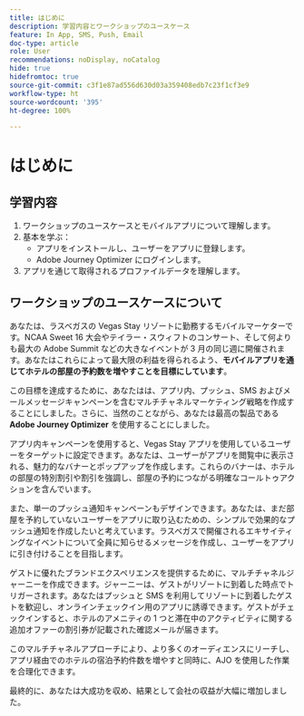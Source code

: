 ```yaml
---
title: はじめに
description: 学習内容とワークショップのユースケース
feature: In App, SMS, Push, Email
doc-type: article
role: User
recommendations: noDisplay, noCatalog
hide: true
hidefromtoc: true
source-git-commit: c3f1e87ad556d630d03a359408edb7c23f1cf3e9
workflow-type: ht
source-wordcount: '395'
ht-degree: 100%

---
```



# はじめに

## 学習内容

1. ワークショップのユースケースとモバイルアプリについて理解します。
2. 基本を学ぶ：
   * アプリをインストールし、ユーザーをアプリに登録します。
   * Adobe Journey Optimizer にログインします。
3. アプリを通じて取得されるプロファイルデータを理解します。

## ワークショップのユースケースについて

あなたは、ラスベガスの Vegas Stay リゾートに勤務するモバイルマーケターです。NCAA Sweet 16 大会やテイラー・スウィフトのコンサート、そして何よりも最大の Adobe Summit などの大きなイベントが 3 月の同じ週に開催されます。あなたはこれらによって最大限の利益を得られるよう、**モバイルアプリを通じてホテルの部屋の予約数を増やすことを目標にしています**。

この目標を達成するために、あなたはは、アプリ内、プッシュ、SMS およびメールメッセージキャンペーンを含むマルチチャネルマーケティング戦略を作成することにしました。さらに、当然のことながら、あなたは最高の製品である **Adobe Journey Optimizer** を使用することにしました。

アプリ内キャンペーンを使用すると、Vegas Stay アプリを使用しているユーザーをターゲットに設定できます。あなたは、ユーザーがアプリを閲覧中に表示される、魅力的なバナーとポップアップを作成します。これらのバナーは、ホテルの部屋の特別割引や割引を強調し、部屋の予約につながる明確なコールトゥアクションを含んでいます。

また、単一のプッシュ通知キャンペーンもデザインできます。あなたは、まだ部屋を予約していないユーザーをアプリに取り込むための、シンプルで効果的なプッシュ通知を作成したいと考えています。ラスベガスで開催されるエキサイティングなイベントについて全員に知らせるメッセージを作成し、ユーザーをアプリに引き付けることを目指します。

ゲストに優れたブランドエクスペリエンスを提供するために、マルチチャネルジャーニーを作成できます。ジャーニーは、ゲストがリゾートに到着した時点でトリガーされます。あなたはプッシュと SMS を利用してリゾートに到着したゲストを歓迎し、オンラインチェックイン用のアプリに誘導できます。ゲストがチェックインすると、ホテルのアメニティの 1 つと滞在中のアクティビティに関する追加オファーの割引券が記載された確認メールが届きます。

このマルチチャネルアプローチにより、より多くのオーディエンスにリーチし、アプリ経由でのホテルの宿泊予約件数を増やすと同時に、AJO を使用した作業を合理化できます。

最終的に、あなたは大成功を収め、結果として会社の収益が大幅に増加しました。
